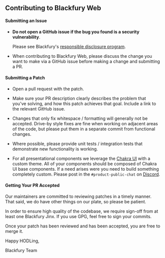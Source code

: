 ## Contributing to Blackfury Web

#### Submitting an Issue

- **Do not open a GitHub issue if the bug you found is a security
  vulnerability**.

  Please see Blackfury's [responsible disclosure program](https://corp.blackfury.io/responsible-disclosure-program/).

- When contributing to Blackfury Web, please discuss the change you want to make via
  a GitHub issue before making a change and submitting a PR.

#### Submitting a Patch

- Open a pull request with the patch.

- Make sure your PR description clearly describes the problem that you've
  solving, and how this patch achieves that goal. Include a link to the
  relevant GitHub issue.

- Changes that only fix whitespace / formatting will generally not be
  accepted. Drive-by style fixes are fine when working on adjacent areas of
  the code, but please put them in a separate commit from functional changes.

- Where possible, please provide unit tests / integration tests that
  demonstrate new functionality is working.
  
- For all presentational components we leverage the [Chakra UI](https://chakra-ui.com/) with a custom theme. All of your components should be composed of Chakra UI base components. 
If a need arises were you need to build something completely custom. Please post in the `#product-public-chat` on [Discord](https://discord.gg/blackfury).

#### Getting Your PR Accepted

Our maintainers are committed to reviewing patches in a timely manner. That
said, we do have other things on our plate, so please be patient.

In order to ensure high quality of the codebase, we require sign-off from at
least one Blackfury Jinx. If you use GPG, feel free to sign your commits.

Once your patch has been reviewed and has been accepted, you are free to merge it.

Happy HODLing,

Blackfury Team
